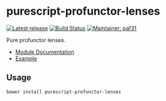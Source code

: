 # purescript-profunctor-lenses

[![Latest release](http://img.shields.io/bower/v/purescript-profunctor-lenses.svg)](https://github.com/purescript-contrib/purescript-profunctor-lenses/releases)
[![Build Status](https://travis-ci.org/purescript-contrib/purescript-profunctor-lenses.svg)](https://travis-ci.org/purescript-contrib/purescript-profunctor-lenses)
[![Maintainer: paf31](https://img.shields.io/badge/maintainer-paf31-lightgrey.svg)](http://github.com/paf31)

Pure profunctor lenses.

- [Module Documentation](docs/Data/Lens.md)
- [Example](test/Main.purs)

## Usage

    bower install purescript-profunctor-lenses
